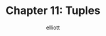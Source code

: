 ---
author: elliott
layout: post
title: "Chapter 11: Tuples"
categories: reading
link: https://books.trinket.io/pfe/09-dictionaries.html
---
